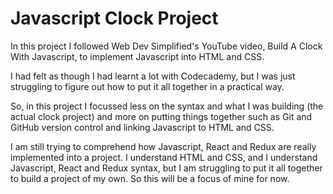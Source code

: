 # Javascript Clock Project
In this project I followed Web Dev Simplified's YouTube video, Build A Clock With Javascript, to implement Javascript into HTML and CSS.

I had felt as though I had learnt a lot with Codecademy, but I was just struggling to figure out how to put it all together in a practical way.

So, in this project I focussed less on the syntax and what I was building (the actual clock project) and more on putting things together such as Git and GitHub version control and linking Javascript to HTML and CSS.

I am still trying to comprehend how Javascript, React and Redux are really implemented into a project. I understand HTML and CSS, and I understand Javascript, React and Redux syntax, but I am struggling to put it all together to build a project of my own. So this will be a focus of mine for now.